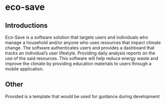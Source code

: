 # eco-save

## Introductions

Eco-Save is a software solution that targets users and individuals who manage a household and/or anyone who uses resources that impact climate change. The software authenticates users and provides a dashboard that tracks an individual’s user lifestyle. Providing daily analysis reports on the use of the said resources. This software will help reduce energy waste and improve the climate by providing education materials to users through a mobile application.

## Other

Provided is a template that would be used for guidance during development